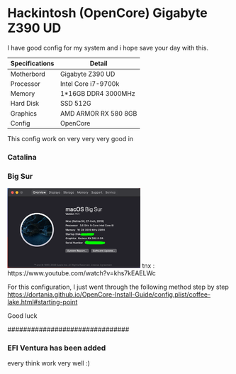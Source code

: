 # Hackintosh (OpenCore) Gigabyte Z390 UD
I have good config for my system and i hope save your day with this.

| Specifications | Detail                                                  |
| ------------------- | ------------------------------------------- |
| Motherbord | Gigabyte Z390 UD |
| Processor | Intel Core i7-9700k |
| Memory | 1*16GB DDR4 3000MHz |
| Hard Disk | SSD 512G |
| Graphics | AMD ARMOR RX 580 8GB |
| Config | OpenCore |


This config work on very very very good in
### Catalina
### Big Sur

 <img src="ScreenShot.png" width="300px" alt="hackintosh_big_sur">
tnx :
https://www.youtube.com/watch?v=khs7kEAELWc

For this configuration, I just went through the following method step by step
https://dortania.github.io/OpenCore-Install-Guide/config.plist/coffee-lake.html#starting-point

Good luck

###############################
### EFI Ventura has been added
every think work very well
:)
